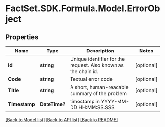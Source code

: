 # FactSet.SDK.Formula.Model.ErrorObject

## Properties

Name | Type | Description | Notes
------------ | ------------- | ------------- | -------------
**Id** | **string** | Unique identifier for the request. Also known as the chain id. | [optional] 
**Code** | **string** | Textual error code | [optional] 
**Title** | **string** | A short, human-readable summary of the problem | [optional] 
**Timestamp** | **DateTime?** | timestamp in YYYY-MM-DD HH:MM:SS.SSS | [optional] 

[[Back to Model list]](../README.md#documentation-for-models) [[Back to API list]](../README.md#documentation-for-api-endpoints) [[Back to README]](../README.md)

